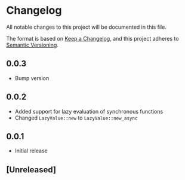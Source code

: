 # Changelog

All notable changes to this project will be documented in this file.

The format is based on [Keep a Changelog](https://keepachangelog.com/en/1.1.0/),
and this project adheres to [Semantic Versioning](https://semver.org/spec/v2.0.0.html).

## 0.0.3

- Bump version

## 0.0.2

- Added support for lazy evaluation of synchronous functions
- Changed `LazyValue::new` to `LazyValue::new_async`

## 0.0.1

- Initial release

## [Unreleased]
